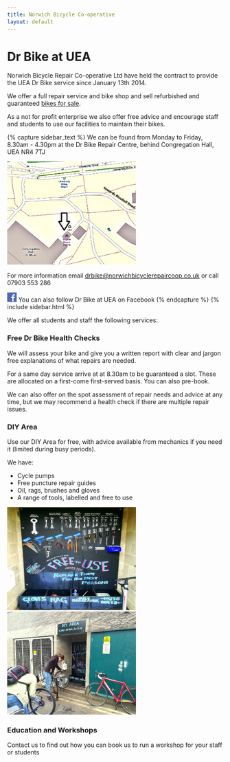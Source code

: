 ```yaml
---
title: Norwich Bicycle Co-operative
layout: default
---
```


Dr Bike at UEA
==============
Norwich Bicycle Repair Co-operative Ltd have held the contract to provide the
UEA Dr Bike service since January 13th 2014.

We offer a full repair service and bike shop and sell refurbished and guaranteed [bikes for sale](/bikes-for-sale/).

As a not for profit enterprise we also offer free advice and encourage staff and students to use our facilities to maintain their bikes.

{% capture sidebar_text %}
We can be found from Monday to Friday, 8.30am - 4.30pm at the Dr Bike Repair
Centre, behind Congregation Hall, UEA NR4 7TJ

[<img src="/static/images/map_final.jpg" width="300" height="240" />](https://www.openstreetmap.org/#map=19/52.62222/1.24295)

For more information email [drbike@norwichbicyclerepaircoop.co.uk](mailto:drbike@norwichbicyclerepaircoop.co.uk) or call 07903 553 286

[![Visit us on Facebook](/static/images/fb_logo.png)](https://www.facebook.com/drbikeatuea) You can also follow Dr Bike at UEA on Facebook 
{% endcapture %}
{% include sidebar.html %}

We offer all students and staff the following services:

### Free Dr Bike Health Checks ###

We will assess your bike and give you a written report with clear and jargon free
explanations of what repairs are needed.

For a same day service arrive at at 8.30am to be guaranteed a slot. These are
allocated on a first-come first-served basis. You can also pre-book.

We can also offer on the spot assessment of repair needs and advice at any time,
but we may recommend a health check if there are multiple repair issues.

### DIY Area ###

Use our DIY Area for free, with advice available from mechanics if you need it
(limited during busy periods).

We have:
 * Cycle pumps
 * Free puncture repair guides
 * Oil, rags, brushes and gloves
 * A range of tools, labelled and free to use 

<img src="/static/images/diy_tool_board.jpg" width="300" height="240" />

<img src="/static/images/DIY_area_in_use.jpg" width="300" height="240" />


### Education and Workshops ###

Contact us to find out how you can book us to run a workshop for your staff or students
